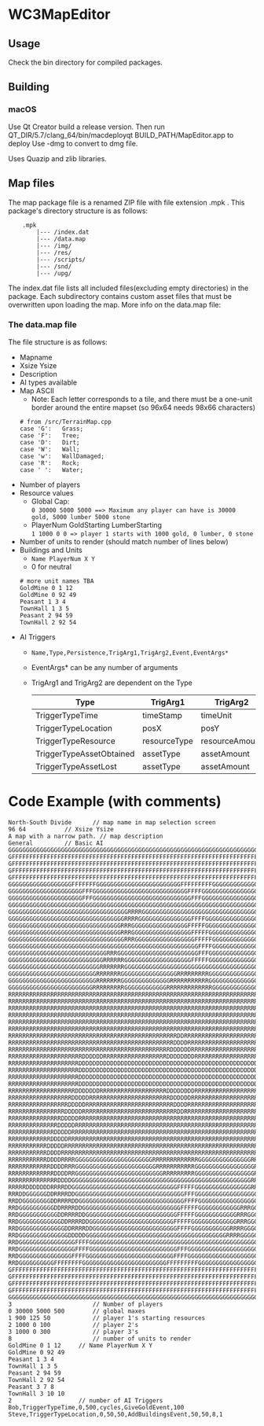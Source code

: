 # WC3MapEditor

## Usage
Check the bin directory for compiled packages.

## Building
### macOS
Use Qt Creator build a release version. Then run QT_DIR/5.7/clang_64/bin/macdeployqt BUILD_PATH/MapEditor.app to deploy
Use -dmg to convert to dmg file.

Uses Quazip and zlib libraries.


## Map files
The map package file is a renamed ZIP file with file extension .mpk .
This package's directory structure is as follows:
```
	.mpk
		|--- /index.dat
		|--- /data.map
		|--- /img/
		|--- /res/
		|--- /scripts/
		|--- /snd/
		|--- /upg/
```

The index.dat file lists all included files(excluding empty directories) in the package.
Each subdirectory contains custom asset files that must be overwritten upon loading the map.
More info on the data.map file:

### The data.map file
The file structure is as follows:
- Mapname
- Xsize Ysize
- Description
- AI types available
- Map ASCII
	* Note: Each letter corresponds to a tile, and there must be a one-unit border around the entire mapset (so 96x64 needs 98x66 characters)
	```
	# from /src/TerrainMap.cpp
	case 'G':   Grass;
	case 'F':   Tree;
	case 'D':   Dirt;
	case 'W':   Wall;    
	case 'w':   WallDamaged;
	case 'R':   Rock;
	case ' ':   Water;
	```
- Number of players
- Resource values
	* Global Cap:  
	`0 30000 5000 5000 ==> Maximum any player can have is 30000 gold, 5000 lumber 5000 stone`
	* PlayerNum GoldStarting LumberStarting  
	`1 1000 0 0 => player 1 starts with 1000 gold, 0 lumber, 0 stone`
- Number of units to render (should match number of lines below)
- Buildings and Units
	* `Name PlayerNum X Y`
	* 0 for neutral
	```
	# more unit names TBA 
	GoldMine 0 1 12 
	GoldMine 0 92 49 
	Peasant 1 3 4
	TownHall 1 3 5
	Peasant 2 94 59    
	TownHall 2 92 54
	```
- AI Triggers
	* `Name,Type,Persistence,TrigArg1,TrigArg2,Event,EventArgs*`
	* EventArgs* can be any number of arguments
	* TrigArg1 and TrigArg2 are dependent on the Type

	  |Type| TrigArg1 | TrigArg2
      |---| --- | ---
      |TriggerTypeTime | timeStamp | timeUnit
	  |TriggerTypeLocation | posX | posY |
	  |TriggerTypeResource | resourceType | resourceAmount
	  |TriggerTypeAssetObtained | assetType | assetAmount
	  |TriggerTypeAssetLost | assetType | assetAmount


# Code Example (with comments)
```
North-South Divide  	// map name in map selection screen
96 64   		// Xsize Ysize
A map with a narrow path. // map description
General			// Basic AI
GGGGGGGGGGGGGGGGGGGGGGGGGGGGGGGGGGGGGGGGGGGGGGGGGGGGGGGGGGGGGGGGGGGGGGGGGGGGGGGGGGGGGGGGGGGGGGGGGG
GFFFFFFFFFFFFFFFFFFFFFFFFFFFFFFFFFFFFFFFFFFFFFFFFFFFFFFFFFFFFFFFFFFFFFFFFFFFFFFFFFFFFFFFFFFFFFFFFG
GFFFFFFFFFFFFFFFFFFFFFFFFFFFFFFFFFFFFFFFFFFFFFFFFFFFFFFFFFFFFFFFFFFFFFFFFFFFFFFFFFFFFFFFFFFFFFFFFG
GFFFFFFFFFFFFFFFFFFFFFFFFFFFFFFFFFFFFFFFFFFFFFFFFFFFFFFFFFFFFFFFFFFFFFFFFFFFFFFFFFFFFFFFFFFFFFFFFG
GFFFFFFFFFFFFFFFFFFFFFFFFFFFFFFFFFFFFFFFFFFFFFFFFFFFFFFFFFFFFFFFFFFFFFFFFFFFFFFFFFFFFFFFFFFFFFFFFG
GGGGGGGGGGGGGGGGGGFFFFFFFGGGGGGGGGGGGGGGGGGGGGGGGFFFFFFFFFGGGGGGGGGGGGGGGGGGFFFFFFFFGGGGGGGGGGGDRR
GGGGGGGGGGGGGGGGGGGGGFFFGGGGGGGGGGGGGGGGGGGGGGGGGGGFFFFGGGGGGGGGGGGGGGGGGGGGFFFFGGGGGGGGGGGGGGGDRR
GGGGGGGGGGGGGGGGGGGGGFFFGGGGGGGGGGGGGGGGGGGGGGGGGGGGFFFGGGGGGGGGGGGGGGGGGGFFFFGGGGGGGGGGGGGGGGGDRR
GGGGGGGGGGGGGGGGGGGGGGGGGGGGGGGGGGGGGGGGGGGGGGGGGGGGGGGGGGGGGGGGGGGGGGGGGGFFFFGGGGGGGGGGGGGGGGGDRR
GGGGGGGGGGGGGGGGGGGGGGGGGGGGGGGGGGRRRRGGGGGGGGGGGGGGGGGGGGGGGGGGGGGGGGGGGGGDDDDDDGGGGGGGGGGGGGGDRR
GGGGGGGGGGGGGGGGGGGGGGGGGGGGGGGGGRRRRGGGGGGGGGGGGGGGFFFFGGGGGGGGGGGGGGGGGDDDRRRDDGGGGGGGGGGGGGGDRR
GGGGGGGGGGGGGGGGGGGGGGGGGGGGGGGGRRRGGGGGGGGGGGGGGGGFFFFFGGGGGGGGGGGGGGGGGGDDDRRRRDDGGGGGGGGGGGGDRR
GGGGGGGGGGGGGGGGGGGGGGGGGGGGGGGGRRRGGGGGGGGGGGGGGGGGFFFFFGGGGGGGGGGGGGGGGGGGDDRRRRDDGGGGGGGGGGGDRR
GGGGGGGGGGGGGGGGGGGGGGGGGGGGGGGGGRRRGGGGGGGGGGGGGGGGGFFFFFGGGGGGGGGGGGGGGGGGGDDRRRRDDGGGGGGGGGGDRR
GGGGGGGGGGGGGGGGGGGGGGGGGGGGGGGGGGGGGGGGGGGGGGGGGGGGGGFFFFGGGGGGGGGGGGGGGGGGGGDDRRRRDDGGGGGGGGDDRR
GGGGGGGGGGGGGGGGGGGGGGGGGGGGRRRGGGGGGGGGGGGGGGGGGGGGGGFFFGGGGGGGGGGGGGGGGGGGGGGDDRRRRDDGGGGGGGDRRR
GGGGGGGGGGGGGGGGGGGGGGGGGGGRRRRRRGGGGGGGGGGGGGGGGGGGFFFFFGGGGGGGGGGGGGGGGGGGGGGGDDRRRRDDDDDDDRRRRR
GGGGGGGGGGGGGGGGGGGGGGGGGGRRRRRRRGGGGGGGGGGGGGGGGGGGGGGGGGGGGGGGGGGGGGGGGGGGGGGGDDDDRRRRRRRRRRRRRR
GGGGGGGGGGGGGGGGGGGGGGGGGRRRRRRRGGGGGGGGGGGGGGGGRRRRRRRRRGGGGGGGGGGGGGGGGGGGGGGRRDDDDRRRRRRRRRRRRR
GGGGGGGGGGGGGGGGGGGGGGGGGRRRRRRRGGGGGGGGGGGGGGRRRRRRRRRRRGGGGGGGGGGGGGGGGGGGGGGRRRDDDDRRRRRRRRRRRR
GGGGGGGGGGGGGGGGGGGGGGGGRRRRRRRRRGGGGGGGGGGGGRRRRRRRRRRRRRGGGGGGGGGGGGGGGGGGGGGRRRRDDDDDRRRRRRRRRR
RRRRRRRRRRRRRRRRRRRRRRRRRRRRRRRRRRRRRRRRRRRRRRRRRRRRRRRRRRRRRRRRRRRRRRRRRRRRRRRRRRRDDDDDRRRRRRRRRR
RRRRRRRRRRRRRRRRRRRRRRRRRRRRRRRRRRRRRRRRRRRRRRRRRRRRRRRRRRRRRRRRRRRRRRRRRRRRRRRRRRDDDDDRRRRRRRRRRR
RRRRRRRRRRRRRRRRRRRRRRRRRRRRRRRRRRRRRRRRRRRRRRRRRRRRRRRRRRRRRRRRRRRRRRRRRRRRRRRRRDDDDDRRRRRRRRRRRR
RRRRRRRRRRRRRRRRRRRRRRRRRRRRRRRRRRRRRRRRRRRRRRRRRRRRRRRRRRRRRRRRRRRRRRRRRRRRRRRRDDDDDRRRRRRRRRRRRR
RRRRRRRRRRRRRRRRRRRRRRRRRRRRRRRRRRRRRRRRRRRRRRRRRRRRRRRRRRRRRRRRRRRRRRRRRRRRRRRDDDDDRRRRRRRRRRRRRR
RRRRRRRRRRRRRRRRRRRRRRRRRRRRRRRRRRRRRRRRRRRRRRRRRRRRRRRRRRRRRRRRRRRRRRRRRRRRRRDDDDDRRRRRRRRRRRRRRR
RRRRRRRRRRRRRRRRRRRRRRRRRRRRRRRRRRRRRRRRRRRRRRRRDDRRRRRRRRRRRRRRRRRRRRRRRRRRRDDDDDRRRRRRRRRRRRRRRR
RRRRRRRRRRRRRRRRRRRRRRRRRRRRRRRRRRRRRRRRRRRRRRRDDDDRRRRRRRRRRRRRRRRRRRRRRRRRDDDDDRRRRRRRRRRRRRRRRR
RRRRRRRRRRRRRRRRRRRRRRRRRRRRRRRRRRRRRRRRRRRRRRDDDDDDRRRRRRRRRRRRRRRRRRRRRRRDDDDDRRRRRRRRRRRRRRRRRR
RRRRRRRRRRRRRRRRRRRRRDDDDDDRRRRRRRRRRRRRRRRRRDDDDDDDDRRRRRRRRRRRRRRRRRRRDDDDDDDRRRRRRRRRRRRRRRRRRR
RRRRRRRRRRRRRRRRRRRRDDDDDDDDDDDDDDDDDDDDDDDDDDDDDDDDDDDDDDDDDDDDDDDDDDDDDDDDDDRRRRRRRRRRRRRRRRRRRR
RRRRRRRRRRRRRRRRRRRRDDDDDDDDDDDDDDDDDDDDDDDDDDDDDDDDDDDDDDDDDDDDDDDDDDDDDDDDDDRRRRRRRRRRRRRRRRRRRR
RRRRRRRRRRRRRRRRRRRRDDDDDDDDDDDDDDDDDDDDDDDDDDDDDDDDDDDDDDDDDDDDDDDDDDDDDDDDDDRRRRRRRRRRRRRRRRRRRR
RRRRRRRRRRRRRRRRRRRRDDDDDDDDDDDDDDDDDDDDDDDDDDDDDDDDDDDDDDDDDDDDDDDDDDDDDDDDDDRRRRRRRRRRRRRRRRRRRR
RRRRRRRRRRRRRRRRRRRDDDDDDDRRRRRRRRRRRRRRRRRRRDDDDDDDDRRRRRRRRRRRRRRRRRRDDDDDDRRRRRRRRRRRRRRRRRRRRR
RRRRRRRRRRRRRRRRRRDDDDDRRRRRRRRRRRRRRRRRRRRRRRDDDDDDRRRRRRRRRRRRRRRRRRRRRRRRRRRRRRRRRRRRRRRRRRRRRR
RRRRRRRRRRRRRRRRRDDDDDRRRRRRRRRRRRRRRRRRRRRRRRRDDDDRRRRRRRRRRRRRRRRRRRRRRRRRRRRRRRRRRRRRRRRRRRRRRR
RRRRRRRRRRRRRRRRDDDDDRRRRRRRRRRRRRRRRRRRRRRRRRRRDDRRRRRRRRRRRRRRRRRRRRRRRRRRRRRRRRRRRRRRRRRRRRRRRR
RRRRRRRRRRRRRRRDDDDDRRRRRRRRRRRRRRRRRRRRRRRRRRRRRRRRRRRRRRRRRRRRRRRRRRRRRRRRRRRRRRRRRRRRRRRRRRRRRR
RRRRRRRRRRRRRRDDDDDRRRRRRRRRRRRRRRRRRRRRRRRRRRRRRRRRRRRRRRRRRRRRRRRRRRRRRRRRRRRRRRRRRRRRRRRRRRRRRR
RRRRRRRRRRRRRDDDDDRRRRRRRRRRRRRRRRRRRRRRRRRRRRRRRRRRRRRRRRRRRRRRRRRRRRRRRRRRRRRRRRRRRRRRRRRRRRRRRR
RRRRRRRRRRRRDDDDDRRRRRRRRRRRRRRRRRRRRRRRRRRRRRRRRRRRRRRRRRRRRRRRRRRRRRRRRRRRRRRRRRRRRRRRRRRRRRRRRR
RRRRRRRRRRRDDDDDRRRRRRRRRRRRRRRRRRRRRRRRRRRRRRRRRRRRRRRRRRRRRRRRRRRRRRRRRRRRRRRRRRRRRRRRRRRRRRRRRR
RRRRRRRRRRRDDDDRRRRRRRRRRRRRRRRRRRRRRRRRRRRRRRRRRRRRRRRRRRRRRRRRRRRRRRRRRRRRRRRRRRRRRRRRRRRRRRRRRR
RRRRRRRRRRRDDDDRRRRGGGGGGGGGGGGGGGGGGGGGGRRRRRRRRRRRRRGGGGGGGGGGGGGGGRRRRRRRRRGGGGGGGGGGGGGGGGGGGG
RRRRRRRRRRRRDDDDRRRGGGGGGGGGGGGGGGGGGGGGGGRRRRRRRRRRRGGGGGGGGGGGGGGGGGRRRRRRRGGGGGGGGGGGGGGGGGGGGG
RRRRRRRRRRRRRDDDDRRGGGGGGGGGGGGGGGGGGGGGGGGGRRRRRRRRRGGGGGGGGGGGGGGGGGRRRRRRRGGGGGGGGGGGGGGGGGGGGG
RRRRRRRRRRRRRRDDDDGGGGGGGGGGGGGGGGGGGGGGGGGGGGGGGGGGGGGGGGGGGGGGGGGGGRRRRRRRGGGGGGGGGGGGGGGGGGGGGG
RRRRRDDDDDDDRRRRDDGGGGGGGGGGGGGGGGGGGGGGGGGGGGGGFFFFFGGGGGGGGGGGGGGGGRRRRRRGGGGGGGGGGGGGGGGGGGGGGG
RRRDDGGGGGGDDRRRRDDGGGGGGGGGGGGGGGGGGGGGGGGGGGGGGGFFFGGGGGGGGGGGGGGGGGGRRRGGGGGGGGGGGGGGGGGGGGGGGG
RRDDGGGGGGGGDDRRRRDDGGGGGGGGGGGGGGGGGGGGGGGGGGGGGGFFFFGGGGGGGGGGGGGGGGGGGGGGGGGGGGGGGGGGGGGGGGGGGG
RRDGGGGGGGGGGDDRRRRDDGGGGGGGGGGGGGGGGGGGGGGGGGGGGFFFFFGGGGGGGGGGGGRRRGGGGGGGGGGGGGGGGGGGGGGGGGGGGG
RRDGGGGGGGGGGGDDRRRRDDGGGGGGGGGGGGGGGGGGGGGGGGGGFFFFFGGGGGGGGGGGGRRRGGGGGGGGGGGGGGGGGGGGGGGGGGGGGG
RRDGGGGGGGGGGGGDDRRRRDDGGGGGGGGGGGGGGGGGGGGGGGGFFFFFGGGGGGGGGGGGGRRRGGGGGGGGGGGGGGGGGGGGGGGGGGGGGG
RRDGGGGGGGGGGGGGDDRRRRDDGGGGGGGGGGGGGGGGGGGGGGGGFFFFGGGGGGGGGGGRRRRGGGGGGGGGGGGGGGGGGGGGGGGGGGGGGG
RRDGGGGGGGGGGGGGGDDDDDGGGGGGGGGGGGGGGGGGGGGGGGGGGGGGGGGGGGGGGGRRRRGGGGGGGGGGGGGGGGGGGGGGGGGGGGGGGG
RRDGGGGGGGGGGGGGGGGFFFFGGGGGGGGGGGGGGGGGGGGGGGGGGGGGGGGGGGGGGGGGGGGGGGGGGGGGGGGGGGGGGGGGGGGGGGGGGG
RRDGGGGGGGGGGGGGGGGFFFFGGGGGGGGGGGGGGGGGGGGGGGGGFFFGGGGGGGGGGGGGGGGGGGGGGGFFFGGGGGGGGGGGGGGGGGGGGG
RRDGGGGGGGGGGGGGGGFFFFGGGGGGGGGGGGGGGGGGGGGGGGGFFFFGGGGGGGGGGGGGGGGGGGGGGGFFFGGGGGGGGGGGGGGGGGGGGG
RRDGGGGGGGGGGFFFFFFFFGGGGGGGGGGGGGGGGGGGGGGGGFFFFFFFFFGGGGGGGGGGGGGGGGGGGFFFFFFFGGGGGGGGGGGGGGGGGG
GFFFFFFFFFFFFFFFFFFFFFFFFFFFFFFFFFFFFFFFFFFFFFFFFFFFFFFFFFFFFFFFFFFFFFFFFFFFFFFFFFFFFFFFFFFFFFFFFG
GFFFFFFFFFFFFFFFFFFFFFFFFFFFFFFFFFFFFFFFFFFFFFFFFFFFFFFFFFFFFFFFFFFFFFFFFFFFFFFFFFFFFFFFFFFFFFFFFG
GFFFFFFFFFFFFFFFFFFFFFFFFFFFFFFFFFFFFFFFFFFFFFFFFFFFFFFFFFFFFFFFFFFFFFFFFFFFFFFFFFFFFFFFFFFFFFFFFG
GFFFFFFFFFFFFFFFFFFFFFFFFFFFFFFFFFFFFFFFFFFFFFFFFFFFFFFFFFFFFFFFFFFFFFFFFFFFFFFFFFFFFFFFFFFFFFFFFG
GGGGGGGGGGGGGGGGGGGGGGGGGGGGGGGGGGGGGGGGGGGGGGGGGGGGGGGGGGGGGGGGGGGGGGGGGGGGGGGGGGGGGGGGGGGGGGGGGG
3               		// Number of players
0 30000 5000 500     	// global maxes                                    
1 900 125 50      		// player 1's starting resources
2 1000 0 100       		// player 2's
3 1000 0 300       		// player 3's
8               		// number of units to render
GoldMine 0 1 12 	// Name PlayerNum X Y
GoldMine 0 92 49 
Peasant 1 3 4
TownHall 1 3 5
Peasant 2 94 59    
TownHall 2 92 54
Peasant 3 7 8
TownHall 3 10 10
2					// number of AI Triggers
Bob,TriggerTypeTime,0,500,cycles,GiveGoldEvent,100
Steve,TriggerTypeLocation,0,50,50,AddBuildingsEvent,50,50,8,1

```

